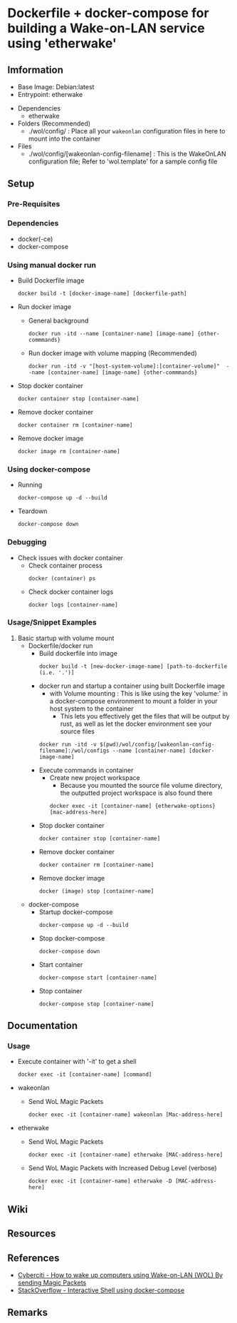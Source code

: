 # Dockerfile + docker-compose for building a Wake-on-LAN service using 'etherwake'

## Imformation
+ Base Image: Debian:latest
+ Entrypoint: etherwake
- Dependencies
    + etherwake
- Folders (Recommended)
    + ./wol/config/ : Place all your `wakeonlan` configuration files in here to mount into the container
- Files
    + ./wol/config/[wakeonlan-config-filename] : This is the WakeOnLAN configuration file; Refer to 'wol.template' for a sample config file

## Setup
### Pre-Requisites

### Dependencies
+ docker(-ce)
+ docker-compose

### Using manual docker run
- Build Dockerfile image
    ```console
    docker build -t [docker-image-name] [dockerfile-path]
    ```
- Run docker image
    - General background
        ```console
        docker run -itd --name [container-name] [image-name] {other-commmands}
        ```

    - Run docker image with volume mapping (Recommended)
        ```console
        docker run -itd -v "[host-system-volume]:[container-volume]"  --name [container-name] [image-name] {other-commmands}
        ```
- Stop docker container
    ```console
    docker container stop [container-name]
    ```
- Remove docker container
    ```console
    docker container rm [container-name]
    ```
- Remove docker image
    ```console
    docker image rm [container-name]
    ```

### Using docker-compose
- Running
    ```console
    docker-compose up -d --build
    ```

- Teardown
    ```console
    docker-compose down
    ```

### Debugging
- Check issues with docker container
    - Check container process
        ```console
        docker (container) ps
        ```
    - Check docker container logs
        ```console
        docker logs [container-name]
        ```

### Usage/Snippet Examples
1. Basic startup with volume mount
    - Dockerfile/docker run
        - Build dockerfile into image
            ```console
            docker build -t [new-docker-image-name] [path-to-dockerfile (i.e. '.')]
            ```
        - docker run and startup a container using built Dockerfile image 
            + with Volume mounting : This is like using the key 'volume:' in a docker-compose environment to mount a folder in your host system to the container
                + This lets you effectively get the files that will be output by rust, as well as let the docker environment see your source files
            ```console
            docker run -itd -v $(pwd)/wol/config/[wakeonlan-config-filename]:/wol/configs --name [container-name] [docker-image-name]
            ```
        - Execute commands in container
            - Create new project workspace
                + Because you mounted the source file volume directory, the outputted project workspace is also found there
                ```console
                docker exec -it [container-name] {etherwake-options} [mac-address-here]
                ```
        - Stop docker container
            ```console
            docker container stop [container-name]
            ```
        - Remove docker container
            ```console
            docker container rm [container-name]
            ```
        - Remove docker image
            ```console
            docker (image) stop [container-name]
            ```
    - docker-compose
        - Startup docker-compose
            ```console
            docker-compose up -d --build
            ```
        - Stop docker-compose
            ```console
            docker-compose down
            ```
        - Start container
            ```console
            docker-compose start [container-name]
            ```
        - Stop container
            ```console
            docker-compose stop [container-name]
            ```

## Documentation

### Usage
- Execute container with '-it' to get a shell
    ```console
    docker exec -it [container-name] [command]
    ```

- wakeonlan
    - Send WoL Magic Packets
        ```console
        docker exec -it [container-name] wakeonlan [Mac-address-here]
        ```

- etherwake
    - Send WoL Magic Packets
        ```console
        docker exec -it [container-name] etherwake [MAC-address-here]
        ```
    - Send WoL Magic Packets with Increased Debug Level (verbose)
        ```console
        docker exec -it [container-name] etherwake -D [MAC-address-here]
        ```

## Wiki

## Resources

## References
+ [Cyberciti - How to wake up computers using Wake-on-LAN (WOL) By sending Magic Packets](https://www.cyberciti.biz/tips/linux-send-wake-on-lan-wol-magic-packets.html)
+ [StackOverflow - Interactive Shell using docker-compose](https://stackoverflow.com/questions/36249744/interactive-shell-using-docker-compose)

## Remarks
